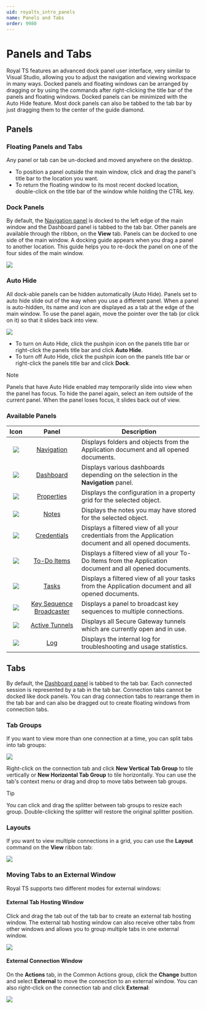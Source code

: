 ```yaml
---
uid: royalts_intro_panels
name: Panels and Tabs
order: 9980
---
```


# Panels and Tabs
Royal TS features an advanced dock panel user interface, very similar to Visual Studio, allowing you to adjust the navigation and viewing workspace in many ways. Docked panels and floating windows can be arranged by dragging or by using the commands after right-clicking the title bar of the panels and floating windows. Docked panels can be minimized with the Auto Hide feature. Most dock panels can also be tabbed to the tab bar by just dragging them to the center of the guide diamond.

## Panels
### Floating Panels and Tabs
Any panel or tab can be un-docked and moved anywhere on the desktop.

* To position a panel outside the main window, click and drag the panel's title bar to the location you want.
* To return the floating window to its most recent docked location, double-click on the title bar of the window while holding the CTRL key.

### Dock Panels
By default, the [Navigation panel](xref:royalts_ui_panels#-navigation) is docked to the left edge of the main window and the Dashboard panel is tabbed to the tab bar. Other panels are available through the ribbon, on the **View** tab. Panels can be docked to one side of the main window. A docking guide appears when you drag a panel to another location. This guide helps you to re-dock the panel on one of the four sides of the main window.

![](~/images/RoyalTS/GettingStarted/PanelsAndTabs_01.png)

### Auto Hide
All dock-able panels can be hidden automatically (Auto Hide). Panels set to auto hide slide out of the way when you use a different panel. When a panel is auto-hidden, its name and icon are displayed as a tab at the edge of the main window. To use the panel again, move the pointer over the tab (or click on it) so that it slides back into view.

![](~/images/RoyalTS/GettingStarted/PanelsAndTabs_02.png)

* To turn on Auto Hide, click the pushpin icon on the panels title bar or right-click the panels title bar and click **Auto Hide**.
* To turn off Auto Hide, click the pushpin icon on the panels title bar or right-click the panels title bar and click **Dock**.
 
> [!Note]
> Panels that have Auto Hide enabled may temporarily slide into view when the panel has focus. To hide the panel again, select an item outside of the current panel. When the panel loses focus, it slides back out of view.

### Available Panels
| Icon | Panel | Description |
| :--: | :---: | ----------- |
| ![](/images/RoyalTS/Application/SVG_PageNavigation_32.svg#img_table) | [Navigation](xref:royalts_ui_panels#-navigation) | Displays folders and objects from the Application document and all opened documents. |
| ![](/images/RoyalTS/Application/SVG_PageDashboard_32.svg#img_table) | [Dashboard](xref:royalts_ui_panels#-dashboard) | Displays various dashboards depending on the selection in the **Navigation** panel. |
| ![](/images/RoyalTS/Application/SVG_ApplicationPanelProperties_32.svg#img_table) | [Properties](xref:royalts_ui_panels#-properties) | Displays the configuration in a property grid for the selected object. |
| ![](/images/RoyalTS/Application/SVG_PageNotes_32.svg#img_table) | [Notes](xref:royalts_ui_panels#-notes) | Displays the notes you may have stored for the selected object. |
| ![](/images/RoyalTS/Application/SVG_PageCredential_32.svg#img_table) | [Credentials](xref:royalts_ui_panels#-credentials) | Displays a filtered view of all your credentials from the Application document and all opened documents. |
| ![](/images/RoyalTS/Application/SVG_Todo_32.svg#img_table) | [To-Do Items](xref:royalts_ui_panels#-to-do-items) | Displays a filtered view of all your To-Do Items from the Application document and all opened documents. |
| ![](/images/RoyalTS/Application/SVG_PageTasks_32.svg#img_table) | [Tasks](xref:royalts_ui_panels#-tasks) | Displays a filtered view of all your tasks from the Application document and all opened documents. |
| ![](/images/RoyalTS/Application/SVG_ApplicationPanelKeySequence_32.svg#img_table) | [Key Sequence Broadcaster](xref:royalts_ui_panels#-key-sequence-broadcaster) | Displays a panel to broadcast key sequences to multiple connections. |
| ![](/images/RoyalTS/Application/SVG_ViewTunnels_32.svg#img_table) | [Active Tunnels](xref:royalts_ui_panels#-active-tunnels) | Displays all Secure Gateway tunnels which are currently open and in use. |
| ![](/images/RoyalTS/Application/SVG_ApplicationLog_32.svg#img_table) | [Log](xref:royalts_ui_panels#-log) | Displays the internal log for troubleshooting and usage statistics. |

## Tabs
By default, the [Dashboard panel](xref:royalts_ui_panels#-dashboard) is tabbed to the tab bar. Each connected session is represented by a tab in the tab bar. Connection tabs cannot be docked like dock panels. You can drag connection tabs to rearrange them in the tab bar and can also be dragged out to create floating windows from connection tabs.

### Tab Groups
If you want to view more than one connection at a time, you can split tabs into tab groups:

![](~/images/RoyalTS/GettingStarted/PanelsAndTabs_03.png)

Right-click on the connection tab and click **New Vertical Tab Group** to tile vertically or **New Horizontal Tab Group** to tile horizontally. You can use the tab's context menu or drag and drop to move tabs between tab groups.

> [!Tip]
> You can click and drag the splitter between tab groups to resize each group. Double-clicking the splitter will restore the original splitter position.

### Layouts
If you want to view multiple connections in a grid, you can use the **Layout** command on the **View** ribbon tab:

![](~/images/RoyalTS/GettingStarted/PanelsAndTabs_05.png)

### Moving Tabs to an External Window
Royal TS supports two different modes for external windows:

#### External Tab Hosting Window
Click and drag the tab out of the tab bar to create an external tab hosting window. The external tab hosting window can also receive other tabs from other windows and allows you to group multiple tabs in one external window.

![](~/images/RoyalTS/GettingStarted/PanelsAndTabs_04.png)
 

#### External Connection Window
On the **Actions** tab, in the Common Actions group, click the **Change** button and select **External** to move the connection to an external window. You can also right-click on the connection tab and click **External**:

![](~/images/RoyalTS/GettingStarted/PanelsAndTabs_06.png)